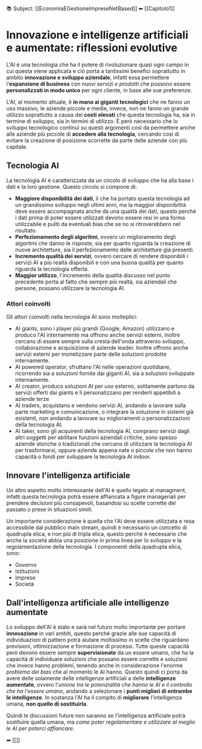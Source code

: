 📚 Subject: [[EconomiaEGestioneImpreseNetBased]]
⬅ [[Capitolo1]]

# Innovazione e intelligenze artificiali e aumentate: riflessioni evolutive

L'AI è una tecnologia che ha il potere di rivoluzionare quasi ogni campo in cui questa viene applicata e ciò porta a tantissimi benefici soprattutto in ambito **innovazione e sviluppo aziendale**, infatti essa permettere l'**espansione di business** con nuovi *servizi e prodotti* che possono essere **personalizzati in modo unico** per ogni cliente, in base alle sue preferenze.

L'AI, al momento attuale, è **in mano ai giganti tecnologici** che ne fanno un uso massivo, le aziende piccole e medie, invece, non ne fanno un grande utilizzo soprattutto a causa dei **costi elevati** che questa tecnologia ha, sia in termine di sviluppo, sia in termini di utilizzo.
È però necessario che lo sviluppo tecnologico continui su questi argomenti così da permettere anche alle aziende più piccole di **accedere alla tecnologia**, cercando così di evitare la creazione di posizione scorrette da parte delle aziende con più capitale.

## Tecnologia AI

La tecnologia AI è caratterizzata da un circolo di sviluppo che ha alla base i dati e la loro gestione.
Questo circolo si compone di:
- **Maggiore disponibilità dei dati**, il che ha portato questa tecnologia ad un grandissimo sviluppo negli ultimi anni, ma la maggior disponibilità deve essere accompagnata anche da una qualità dei dati, questo perché i dati prima di poter essere utilizzati devono essere resi in una forma utilizzabile e puliti da eventuali bias che se no si ritroverebbero nel risultato.
- **Perfezionamento degli algoritmi**, ovvero un miglioramento degli algoritmi che danno le risposte, sia per quanto riguarda la creazione di nuove architetture, sia il perfezionamento delle architetture già presenti.
- **Incremento qualità dei servizi**, ovvero cercare di rendere disponibili i servizi AI a più realtà disponibili e con una buona qualità per quanto riguarda la tecnologia offerta.
- **Maggior utilizzo**, l'incremento della qualità discusso nel punto precedente porta al fatto che sempre più realtà, sia aziendali che persone, possano utilizzare la tecnologia AI.

### Attori coinvolti

Gli attori coinvolti nella tecnologia AI sono molteplici:
- AI giants, sono i player più grandi (Google, Amazon) utilizzano e produco l'AI internamente ma offrono anche servizi esterni, inoltre cercano di essere sempre sulla cresta dell'onda attraverso sviluppo, collaborazione e acquisizione di aziende leader.
  Inoltre offrono anche servizi esterni per monetizzare parte delle soluzioni prodotte internamente.
- AI powered operator, sfruttano l'AI nelle operazioni quotidiane, ricorrendo sia a soluzioni fornite dai giganti AI, sia a soluzioni sviluppate internamente.
- AI creator, produco soluzioni AI per uso esterno, solitamente partono da servizi offerti dai giants e li personalizzano per renderli appetibili a aziende terze
- AI traders, acquistano e vendono servizi AI, andando a lavorare sulla parte marketing e comunicazione, o integrare la soluzione in sistemi già esistenti, non andando a lavorare su miglioramenti o personalizzazioni della tecnologia AI.
- AI taker, sono gli acquirenti della tecnologia AI, comprano servizi dagli altri soggetti per abilitare funzioni aziendali critiche, sono spesso aziende storiche o tradizionali che cercano di utilizzare la tecnologia AI per trasformarsi, oppure aziende appena nate o piccole che non hanno capacità o fondi per sviluppare la tecnologia AI indoor.

## Innovare l'intelligenza artificiale

Un altro aspetto molto interessante dell'AI è quello legato al managment, infatti questa tecnologia potrà essere affiancata a figure manageriali per prendere decisioni più consapevoli, basandosi su scelte corrette del passato o prese in situazioni simili.

Un importante considerazione è quella che l'AI deve essere utilizzata e resa accessibile dal pubblico main stream, quindi è necessario un concetto di quadrupla elica, e non più di tripla elica, questo perché è necessario che anche la società abbia una posizione in prima linea per lo sviluppo e la regolamentazione della tecnologia.
I componenti della quadrupla elica, sono:
- Governo
- Istituzioni
- Imprese
- Società

## Dall'intelligenza artificiale alle intelligenze aumentate

Lo sviluppo dell'AI è stato e sarà nel futuro molto importante per portare **innovazione** in vari ambiti, questo perché grazie alle sue capacità di individuazioni di pattern potrà aiutare moltissimo in scelte che riguardano previsioni, ottimizzazione e formazione di processi.
Tutte queste capacità però devono essere sempre **supervisionate** da un essere umano, che ha la capacità di individuare soluzioni che possano essere corrette e soluzioni che invece hanno problemi, tenendo anche in considerazione l'enorme *problema dei bias* che al momento le AI hanno.
Questo quindi ci porta da avere delle solamente delle intelligenze artificiali a delle **intelligenze aumentate**, ovvero l'*unione tra le potenzialità che hanno le AI e il controllo che ha l'essere umano*, andando a selezionare i **punti migliori di entrambe le intelligenze**. In sostanza l'AI ha il compito di **migliorare** l'intelligenza umana, **non quello di sostituirla**.

Quindi le discussioni future non saranno se l'intelligenza artificiale potrà sostituire quella umana, ma *come poter regolamentare e utilizzare al meglio le AI per poterci affiancare*.



➡ [[]]